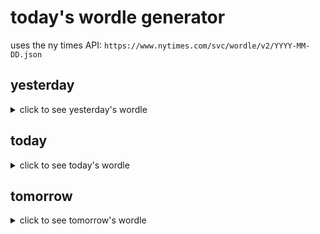# today's wordle generator

uses the ny times API: `https://www.nytimes.com/svc/wordle/v2/YYYY-MM-DD.json`

## yesterday

<details>
    <summary>click to see yesterday's wordle</summary>

    moldy

</details>

## today

<details>
    <summary>click to see today's wordle</summary>

    incur

</details>

## tomorrow

<details>
    <summary>click to see tomorrow's wordle</summary>

    poppy

</details>
